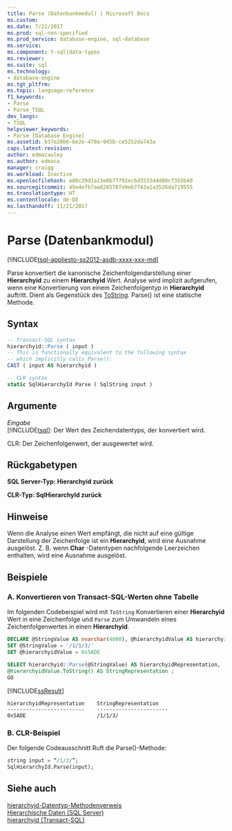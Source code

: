 ```yaml
---
title: Parse (Datenbankmodul) | Microsoft Docs
ms.custom: 
ms.date: 7/22/2017
ms.prod: sql-non-specified
ms.prod_service: database-engine, sql-database
ms.service: 
ms.component: t-sql|data-types
ms.reviewer: 
ms.suite: sql
ms.technology:
- database-engine
ms.tgt_pltfrm: 
ms.topic: language-reference
f1_keywords:
- Parse
- Parse_TSQL
dev_langs:
- TSQL
helpviewer_keywords:
- Parse [Database Engine]
ms.assetid: b37e28b6-6e2e-470a-945b-ce5252da743a
caps.latest.revision: 
author: edmacauley
ms.author: edmaca
manager: craigg
ms.workload: Inactive
ms.openlocfilehash: e80c29d1a13e0b77792ec6d3533d4d80cf355b40
ms.sourcegitcommit: 45e4efb7aa828578fe9eb7743a1a3526da719555
ms.translationtype: HT
ms.contentlocale: de-DE
ms.lasthandoff: 11/21/2017
---
```

# <a name="parse-database-engine"></a>Parse (Datenbankmodul)
[!INCLUDE[tsql-appliesto-ss2012-asdb-xxxx-xxx-md](../../includes/tsql-appliesto-ss2012-asdb-xxxx-xxx-md.md)]

Parse konvertiert die kanonische Zeichenfolgendarstellung einer **Hierarchyid** zu einem **Hierarchyid** Wert. Analyse wird implizit aufgerufen, wenn eine Konvertierung von einem Zeichenfolgentyp in **Hierarchyid** auftritt. Dient als Gegenstück des [ToString](../../t-sql/data-types/tostring-database-engine.md). Parse() ist eine statische Methode.
  
## <a name="syntax"></a>Syntax  
  
```sql
-- Transact-SQL syntax  
hierarchyid::Parse ( input )  
-- This is functionally equivalent to the following syntax   
-- which implicitly calls Parse():  
CAST ( input AS hierarchyid )  
```  
  
```sql
-- CLR syntax  
static SqlHierarchyId Parse ( SqlString input )   
```  
  
## <a name="arguments"></a>Argumente  
*Eingabe*  
[!INCLUDE[tsql](../../includes/tsql-md.md)]: Der Wert des Zeichendatentyps, der konvertiert wird.
  
CLR: Der Zeichenfolgenwert, der ausgewertet wird.
  
## <a name="return-types"></a>Rückgabetypen  
**SQL Server-Typ: Hierarchyid zurück**
  
**CLR-Typ: SqlHierarchyId zurück**
  
## <a name="remarks"></a>Hinweise  
Wenn die Analyse einen Wert empfängt, die nicht auf eine gültige Darstellung der Zeichenfolge ist ein **Hierarchyid**, wird eine Ausnahme ausgelöst. Z. B. wenn **Char** -Datentypen nachfolgende Leerzeichen enthalten, wird eine Ausnahme ausgelöst.
  
## <a name="examples"></a>Beispiele  
  
### <a name="a-converting-transact-sql-values-without-a-table"></a>A. Konvertieren von Transact-SQL-Werten ohne Tabelle  
Im folgenden Codebeispiel wird mit `ToString` Konvertieren einer **Hierarchyid** Wert in eine Zeichenfolge und `Parse` zum Umwandeln eines Zeichenfolgenwertes in einen **Hierarchyid**.
  
```sql
DECLARE @StringValue AS nvarchar(4000), @hierarchyidValue AS hierarchyid  
SET @StringValue = '/1/1/3/'  
SET @hierarchyidValue = 0x5ADE  
  
SELECT hierarchyid::Parse(@StringValue) AS hierarchyidRepresentation,  
@hierarchyidValue.ToString() AS StringRepresentation ;
GO  
```  
  
[!INCLUDE[ssResult](../../includes/ssresult-md.md)]
  
```
hierarchyidRepresentation    StringRepresentation
-------------------------    -----------------------
0x5ADE                       /1/1/3/
```
  
### <a name="b-clr-example"></a>B. CLR-Beispiel  
Der folgende Codeausschnitt Ruft die Parse()-Methode:
  
```sql
string input = “/1/2/”;  
SqlHierarchyId.Parse(input);  
```  
  
## <a name="see-also"></a>Siehe auch
[hierarchyid-Datentyp-Methodenverweis](http://msdn.microsoft.com/library/01a050f5-7580-4d5f-807c-7f11423cbb06)  
[Hierarchische Daten &#40;SQL Server&#41;](../../relational-databases/hierarchical-data-sql-server.md)  
[hierarchyid &#40;Transact-SQL&#41;](../../t-sql/data-types/hierarchyid-data-type-method-reference.md)
  
  
